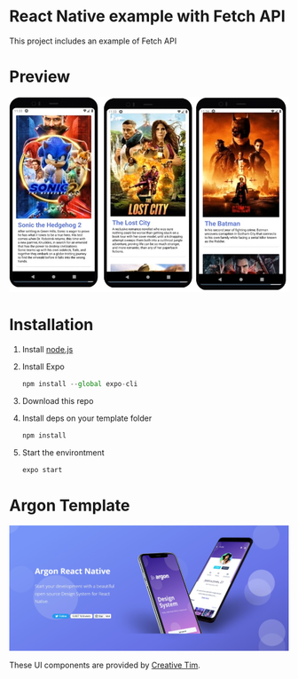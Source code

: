 # React Native example with Fetch API

This project includes an example of Fetch API

# Preview

![/assets/imgs/demo.jpg](./assets/imgs/demo.jpg)

# Installation

1. Install [node.js](https://nodejs.org/en/)
2. Install Expo

   ```jsx
   npm install --global expo-cli
   ```

3. Download this repo
4. Install deps on your template folder

   ```jsx
   npm install
   ```

5. Start the environtment

   ```jsx
   expo start
   ```



# Argon Template

![demo.jpg](https://github.com/sarasapaula/AccesoGaleriaImg/blob/main/assets/argonDemo.jpg)

These UI components are provided by [Creative Tim](https://www.creative-tim.com/?_ga=2.265265039.1836437136.1652640077-640272839.1648788668).

